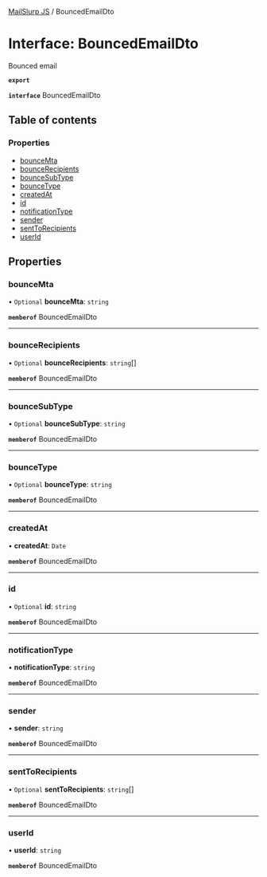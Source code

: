 [MailSlurp JS](../README.md) / BouncedEmailDto

# Interface: BouncedEmailDto

Bounced email

**`export`**

**`interface`** BouncedEmailDto

## Table of contents

### Properties

- [bounceMta](BouncedEmailDto.md#bouncemta)
- [bounceRecipients](BouncedEmailDto.md#bouncerecipients)
- [bounceSubType](BouncedEmailDto.md#bouncesubtype)
- [bounceType](BouncedEmailDto.md#bouncetype)
- [createdAt](BouncedEmailDto.md#createdat)
- [id](BouncedEmailDto.md#id)
- [notificationType](BouncedEmailDto.md#notificationtype)
- [sender](BouncedEmailDto.md#sender)
- [sentToRecipients](BouncedEmailDto.md#senttorecipients)
- [userId](BouncedEmailDto.md#userid)

## Properties

### bounceMta

• `Optional` **bounceMta**: `string`

**`memberof`** BouncedEmailDto

___

### bounceRecipients

• `Optional` **bounceRecipients**: `string`[]

**`memberof`** BouncedEmailDto

___

### bounceSubType

• `Optional` **bounceSubType**: `string`

**`memberof`** BouncedEmailDto

___

### bounceType

• `Optional` **bounceType**: `string`

**`memberof`** BouncedEmailDto

___

### createdAt

• **createdAt**: `Date`

**`memberof`** BouncedEmailDto

___

### id

• `Optional` **id**: `string`

**`memberof`** BouncedEmailDto

___

### notificationType

• **notificationType**: `string`

**`memberof`** BouncedEmailDto

___

### sender

• **sender**: `string`

**`memberof`** BouncedEmailDto

___

### sentToRecipients

• `Optional` **sentToRecipients**: `string`[]

**`memberof`** BouncedEmailDto

___

### userId

• **userId**: `string`

**`memberof`** BouncedEmailDto
